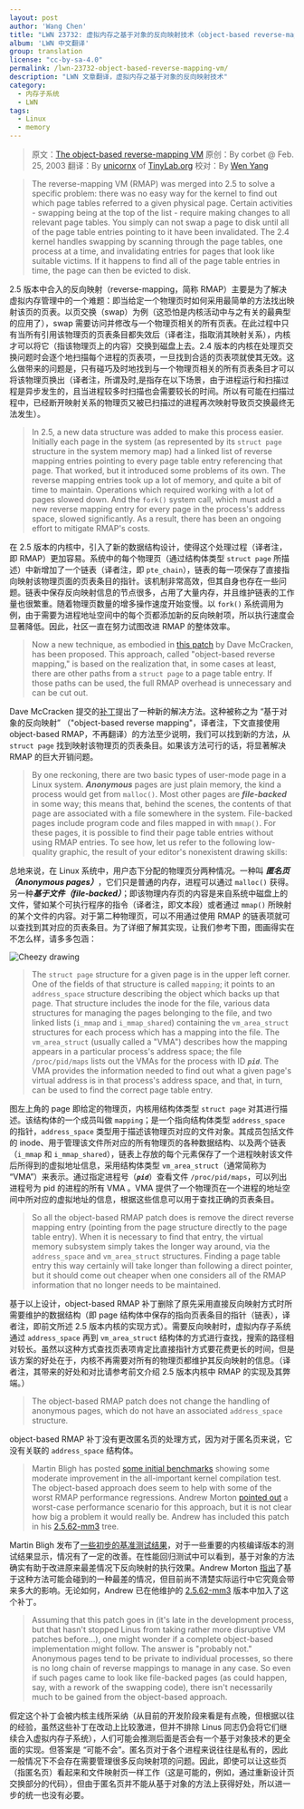 ```yaml
---
layout: post
author: 'Wang Chen'
title: "LWN 23732: 虚拟内存之基于对象的反向映射技术（object-based reverse-mapping）"
album: 'LWN 中文翻译'
group: translation
license: "cc-by-sa-4.0"
permalink: /lwn-23732-object-based-reverse-mapping-vm/
description: "LWN 文章翻译，虚拟内存之基于对象的反向映射技术"
category:
  - 内存子系统
  - LWN
tags:
  - Linux
  - memory
---
```


> 原文：[The object-based reverse-mapping VM](https://lwn.net/Articles/23732/)
> 原创：By corbet @ Feb. 25, 2003
> 翻译：By [unicornx](https://github.com/unicornx) of [TinyLab.org][1]
> 校对：By [Wen Yang](https://github.com/w-simon)

> The reverse-mapping VM (RMAP) was merged into 2.5 to solve a specific problem: there was no easy way for the kernel to find out which page tables referred to a given physical page. Certain activities - swapping being at the top of the list - require making changes to all relevant page tables. You simply can not swap a page to disk until all of the page table entries pointing to it have been invalidated. The 2.4 kernel handles swapping by scanning through the page tables, one process at a time, and invalidating entries for pages that look like suitable victims. If it happens to find all of the page table entries in time, the page can then be evicted to disk.

2.5 版本中合入的反向映射（reverse-mapping，简称 RMAP）主要是为了解决虚拟内存管理中的一个难题：即当给定一个物理页时如何采用最简单的方法找出映射该页的页表。以页交换（swap）为例（这恐怕是内核活动中与之有关的最典型的应用了），swap 需要访问并修改与一个物理页相关的所有页表。在此过程中只有当所有引用该物理页的页表条目都失效后（译者注，指取消其映射关系），内核才可以将它（指该物理页上的内容）交换到磁盘上去。2.4 版本的内核在处理页交换问题时会逐个地扫描每个进程的页表项，一旦找到合适的页表项就使其无效。这么做带来的问题是，只有碰巧及时地找到与一个物理页相关的所有页表条目才可以将该物理页换出（译者注，所谓及时,是指存在以下场景，由于进程运行和扫描过程是异步发生的，且当进程较多时扫描也会需要较长的时间。所以有可能在扫描过程中，已经断开映射关系的物理页又被已扫描过的进程再次映射导致页交换最终无法发生）。

> In 2.5, a new data structure was added to make this process easier. Initially each page in the system (as represented by its `struct page` structure in the system memory map) had a linked list of reverse mapping entries pointing to every page table entry referencing that page. That worked, but it introduced some problems of its own. The reverse mapping entries took up a lot of memory, and quite a bit of time to maintain. Operations which required working with a lot of pages slowed down. And the `fork()` system call, which must add a new reverse mapping entry for every page in the process's address space, slowed significantly. As a result, there has been an ongoing effort to mitigate RMAP's costs.

在 2.5 版本的内核中，引入了新的数据结构设计，使得这个处理过程（译者注，即 RMAP）更加容易。系统中的每个物理页（通过结构体类型 `struct page` 所描述）中新增加了一个链表（译者注，即 `pte_chain`），链表的每一项保存了直接指向映射该物理页面的页表条目的指针。该机制非常高效，但其自身也存在一些问题。链表中保存反向映射信息的节点很多，占用了大量内存，并且维护链表的工作量也很繁重。随着物理页数量的增多操作速度开始变慢。以 `fork()` 系统调用为例，由于需要为进程地址空间中的每个页都添加新的反向映射项，所以执行速度会显著降低。因此，社区一直在努力试图改进 RMAP 的整体效率。

> Now a new technique, as embodied in [this patch](https://lwn.net/Articles/23584/) by Dave McCracken, has been proposed. This approach, called "object-based reverse mapping," is based on the realization that, in some cases at least, there are other paths from a `struct page` to a page table entry. If those paths can be used, the full RMAP overhead is unnecessary and can be cut out.

Dave McCracken 提交的[补丁](https://lwn.net/Articles/23584/)提出了一种新的解决方法。这种被称之为 “基于对象的反向映射” （"object-based reverse mapping"，译者注，下文直接使用 object-based RMAP，不再翻译）的方法至少说明，我们可以找到新的方法，从 `struct page` 找到映射该物理页的页表条目。如果该方法可行的话，将显著解决 RMAP 的巨大开销问题。

> By one reckoning, there are two basic types of user-mode page in a Linux system. ***Anonymous*** pages are just plain memory, the kind a process would get from `malloc()`. Most other pages are ***file-backed*** in some way; this means that, behind the scenes, the contents of that page are associated with a file somewhere in the system. File-backed pages include program code and files mapped in with `mmap()`. For these pages, it is possible to find their page table entries without using RMAP entries. To see how, let us refer to the following low-quality graphic, the result of your editor's nonexistent drawing skills:

总地来说，在 Linux 系统中，用户态下分配的物理页分两种情况。一种叫 ***匿名页（Anonymous pages）***，它们只是普通的内存，进程可以通过 `malloc()` 获得。另一种***基于文件（file-backed）***；即该物理内存页的内容是来自系统中磁盘上的文件，譬如某个可执行程序的指令（译者注，即文本段）或者通过 `mmap()` 所映射的某个文件的内容。对于第二种物理页，可以不用通过使用 RMAP 的链表项就可以查找到其对应的页表条目。为了详细了解其实现，让我们参考下图，图画得实在不怎么样，请多多包涵：

![Cheezy drawing](https://static.lwn.net/images/ns/ormap.png)

> The `struct page` structure for a given page is in the upper left corner. One of the fields of that structure is called `mapping`; it points to an `address_space` structure describing the object which backs up that page. That structure includes the inode for the file, various data structures for managing the pages belonging to the file, and two linked lists (`i_mmap` and `i_mmap_shared`) containing the `vm_area_struct` structures for each process which has a mapping into the file. The `vm_area_struct` (usually called a "VMA") describes how the mapping appears in a particular process's address space; the file `/proc/pid/maps` lists out the VMAs for the process with ID ***`pid`***. The VMA provides the information needed to find out what a given page's virtual address is in that process's address space, and that, in turn, can be used to find the correct page table entry.

图左上角的 page 即给定的物理页，内核用结构体类型 `struct page` 对其进行描述。该结构体的一个成员叫做 `mapping`；是一个指向结构体类型 `address_space` 的指针，`address_space` 类型用于描述该物理页对应的文件对象。其成员包括文件的 inode、用于管理该文件所对应的所有物理页的各种数据结构、以及两个链表（`i_mmap` 和 `i_mmap_shared`），链表上存放的每个元素保存了一个进程映射该文件后所得到的虚拟地址信息，采用结构体类型 `vm_area_struct`（通常简称为 “VMA”）来表示。通过指定进程号（***`pid`***）查看文件 `/proc/pid/maps`，可以列出进程号为 pid 的进程的所有 VMA 。VMA 提供了一个物理页在一个进程的地址空间中所对应的虚拟地址的信息，根据这些信息可以用于查找正确的页表条目。

> So all the object-based RMAP patch does is remove the direct reverse mapping entry (pointing from the page structure directly to the page table entry). When it is necessary to find that entry, the virtual memory subsystem simply takes the longer way around, via the `address_space` and `vm_area_struct` structures. Finding a page table entry this way certainly will take longer than following a direct pointer, but it should come out cheaper when one considers all of the RMAP information that no longer needs to be maintained.

基于以上设计，object-based RMAP 补丁删除了原先采用直接反向映射方式时所需要维护的数据结构（即 page 结构体中保存的指向页表条目的指针（链表），译者注，即前文所述 2.5 版本内核的实现方式）。需要反向映射时，虚拟内存子系统通过 `address_space` 再到 `vm_area_struct` 结构体的方式进行查找，搜索的路径相对较长。虽然以这种方式查找页表项肯定比直接指针方式要花费更长的时间，但是该方案的好处在于，内核不再需要对所有的物理页都维护其反向映射的信息。（译者注，其带来的好处和对比请参考前文介绍 2.5 版本内核中 RMAP 的实现及其弊端。）

> The object-based RMAP patch does not change the handling of anonymous pages, which do not have an associated `address_space` structure.

object-based RMAP 补丁没有更改匿名页的处理方式，因为对于匿名页来说，它没有关联的 `address_space` 结构体。

> Martin Bligh has posted [some initial benchmarks](https://lwn.net/Articles/23740/) showing some moderate improvement in the all-important kernel compilation test. The object-based approach does seem to help with some of the worst RMAP performance regressions. Andrew Morton [pointed out](https://lwn.net/Articles/23742/) a worst-case performance scenario for this approach, but it is not clear how big a problem it would really be. Andrew has included this patch in his [2.5.62-mm3](https://lwn.net/Articles/23567/) tree.

Martin Bligh 发布了[一些初步的基准测试结果](https://lwn.net/Articles/23740/)，对于一些重要的内核编译版本的测试结果显示，情况有了一定的改善。在性能回归测试中可以看到，基于对象的方法确实有助于改进原来最差情况下反向映射的执行效果。Andrew Morton [指出](https://lwn.net/Articles/23742/)了基于这种方法可能会碰到的一种最差的情况，但目前尚不清楚实际运行中它究竟会带来多大的影响。无论如何，Andrew 已在他维护的 [2.5.62-mm3](https://lwn.net/Articles/23567/) 版本中加入了这个补丁。

> Assuming that this patch goes in (it's late in the development process, but that hasn't stopped Linus from taking rather more disruptive VM patches before...), one might wonder if a complete object-based implementation might follow. The answer is "probably not." Anonymous pages tend to be private to individual processes, so there is no long chain of reverse mappings to manage in any case. So even if such pages came to look like file-backed pages (as could happen, say, with a rework of the swapping code), there isn't necessarily much to be gained from the object-based approach.

假定这个补丁会被内核主线所采纳（从目前的开发阶段来看是有点晚，但根据以往的经验，虽然这些补丁在改动上比较激进，但并不排除 Linus 同志仍会将它们继续合入虚拟内存子系统），人们可能会推测后面是否会有一个基于对象技术的更全面的实现。但答案是 “可能不会”。匿名页对于各个进程来说往往是私有的，因此一般情况下不会存在需要管理很多反向映射项的问题。因此，即使可以让这些页（指匿名页）看起来和文件映射页一样工作（这是可能的，例如，通过重新设计页交换部分的代码），但由于匿名页并不能从基于对象的方法上获得好处，所以进一步的统一也没有必要。

[1]: http://tinylab.org
